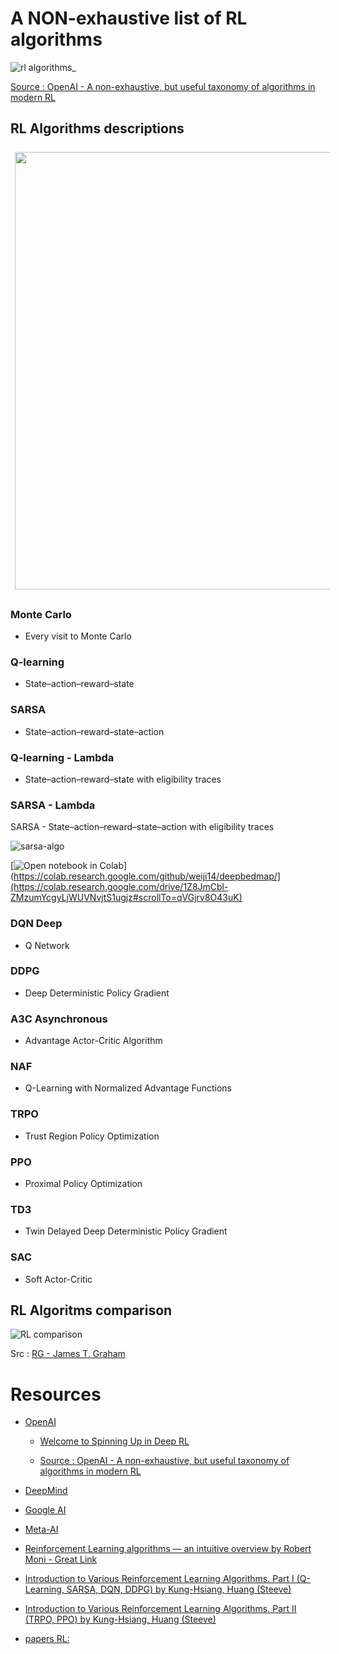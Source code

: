 # A NON-exhaustive list of RL algorithms

![rl algorithms_](https://spinningup.openai.com/en/latest/_images/rl_algorithms_9_15.svg)

[Source : OpenAI - A non-exhaustive, but useful taxonomy of algorithms in modern RL](https://spinningup.openai.com/en/latest/spinningup/rl_intro2.html)


## RL Algorithms descriptions

<img src="https://rlseminar.github.io/static/img/comp_rl_alg.png" width="700" style="border:0px solid #FFFFFF; padding:5px; margin:2px">

### Monte Carlo 
- Every visit to Monte Carlo
### Q-learning	
- State–action–reward–state
### SARSA	
- State–action–reward–state–action
### Q-learning - Lambda	
- State–action–reward–state with eligibility traces
### SARSA - Lambda

SARSA - State–action–reward–state–action with eligibility traces

![sarsa-algo](https://github.com/afondiel/research-notes/blob/master/ai/ml-notes/reinforcement/rl-algorithms-implementation/sarsa/asynchronous-n-steps-q-learning-for-actor-learn%20thread-SORSA.png)
	
[![Open notebook in Colab](https://colab.research.google.com/assets/colab-badge.svg)](https://colab.research.google.com/github/weiji14/deepbedmap/](https://colab.research.google.com/drive/1Z8JmCbl-ZMzumYcgyLjWUVNvjtS1ugjz#scrollTo=qVGjrv8O43uK) 


### DQN	Deep 
- Q Network
### DDPG	
- Deep Deterministic Policy Gradient
### A3C	Asynchronous 
- Advantage Actor-Critic Algorithm
### NAF	
- Q-Learning with Normalized Advantage Functions
### TRPO	
- Trust Region Policy Optimization
### PPO	
- Proximal Policy Optimization
### TD3	
- Twin Delayed Deep Deterministic Policy Gradient
### SAC	
- Soft Actor-Critic
  

## RL Algoritms comparison 

![RL comparison](https://www.researchgate.net/profile/James-Graham-28/publication/285598007/figure/fig8/AS:391462261936131@1470343284078/Comparison-of-Reinforcement-Learning-algorithms-average-reward-performance-to-Motivated.png)

Src : [RG - James T. Graham](https://www.researchgate.net/profile/James-Graham-28)
# Resources 

- [OpenAI](#)
  - [Welcome to Spinning Up in Deep RL](https://spinningup.openai.com/en/latest/index.html#welcome-to-spinning-up-in-deep-rl)

  - [Source : OpenAI - A non-exhaustive, but useful taxonomy of algorithms in modern RL](https://spinningup.openai.com/en/latest/spinningup/rl_intro2.html)
- [DeepMind](#)
- [Google AI](#)
- [Meta-AI](#)

- [Reinforcement Learning algorithms — an intuitive overview by Robert Moni - Great Link](https://smartlabai.medium.com/reinforcement-learning-algorithms-an-intuitive-overview-904e2dff5bbc)
  
- [Introduction to Various Reinforcement Learning Algorithms. Part I (Q-Learning, SARSA, DQN, DDPG) by Kung-Hsiang, Huang (Steeve)](https://towardsdatascience.com/introduction-to-various-reinforcement-learning-algorithms-i-q-learning-sarsa-dqn-ddpg-72a5e0cb6287)
- [Introduction to Various Reinforcement Learning Algorithms. Part II (TRPO, PPO) by Kung-Hsiang, Huang (Steeve)](https://towardsdatascience.com/introduction-to-various-reinforcement-learning-algorithms-part-ii-trpo-ppo-87f2c5919bb9)
- [papers RL:](#)